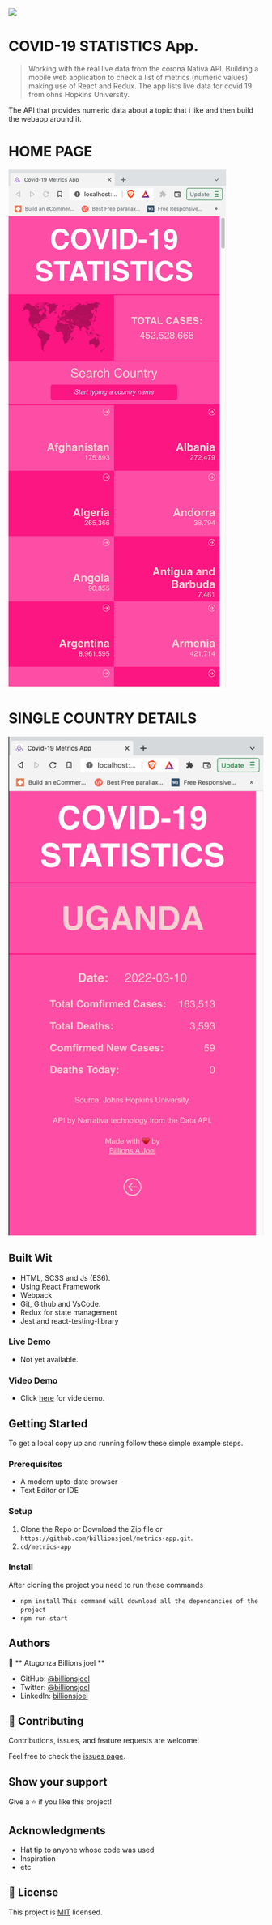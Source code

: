 ![](https://img.shields.io/badge/Microverse-blueviolet)

# COVID-19 STATISTICS App.

> Working with the real live data from the corona Nativa API. Building a mobile web application to check a list of metrics (numeric values) making use of React and Redux.
The app lists live data for covid 19 from ohns Hopkins University.

The API that provides numeric data about a topic that i like and then build the webapp around it.

# HOME PAGE
![screenshot](./app-screenshot.png)

# SINGLE COUNTRY DETAILS
![screenshot](./app-screenshot1.png)

## Built Wit

- HTML, SCSS and Js (ES6).
- Using React Framework
- Webpack
- Git, Github and VsCode.
- Redux for state management
- Jest and react-testing-library

### Live Demo

- Not yet available.

### Video Demo

- Click [here](https://www.loom.com/share/f3a4a9bf8a03476abba66b2d9c8f8d68) for vide demo.

## Getting Started

To get a local copy up and running follow these simple example steps.

### Prerequisites

- A modern upto-date browser
- Text Editor or IDE

### Setup

1.  Clone the Repo or Download the Zip file or `https://github.com/billionsjoel/metrics-app.git`.
2.  `cd/metrics-app`

### Install

After cloning the project you need to run these commands

- `npm install` `This command will download all the dependancies of the project`
- `npm run start`

## Authors

👤 ** Atugonza Billions joel **

- GitHub: [@billionsjoel](https://github.com/billionsjoel)
- Twitter: [@billionsjoel](https://twitter.com/BillionsJoel)
- LinkedIn: [billionsjoel](https://www.linkedin.com/in/billionsjoel/)

## 🤝 Contributing

Contributions, issues, and feature requests are welcome!

Feel free to check the [issues page](https://github.com/billionsjoel/metrics-app/issues).

## Show your support

Give a ⭐️ if you like this project!

## Acknowledgments

- Hat tip to anyone whose code was used
- Inspiration
- etc

## 📝 License

This project is [MIT](./MIT.md) licensed.
